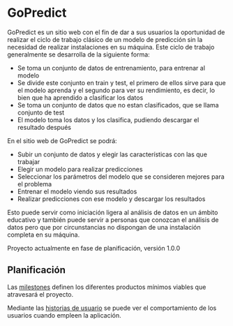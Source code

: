 # GoPredict

GoPredict es un sitio web con el fin de dar a sus usuarios la oportunidad de realizar el ciclo de trabajo clásico de un modelo de predicción sin la necesidad de realizar instalaciones en su máquina. Este ciclo de trabajo generalmente se desarrolla de la siguiente forma:

- Se toma un conjunto de datos de entrenamiento, para entrenar al modelo
- Se divide este conjunto en train y test, el primero de ellos sirve para que el modelo aprenda y el segundo para ver su rendimiento, es decir, lo bien que ha aprendido a clasificar los datos
- Se toma un conjunto de datos que no estan clasificados, que se llama conjunto de test
- El modelo toma los datos y los clasifica, pudiendo descargar el resultado después

En el sitio web de GoPredict se podrá:

- Subir un conjunto de datos y elegir las características con las que trabajar
- Elegir un modelo para realizar predicciones
- Seleccionar los parámetros del modelo que se consideren mejores para el problema
- Entrenar el modelo viendo sus resultados
- Realizar predicciones con ese modelo y descargar los resultados

Esto puede servir como iniciación ligera al análisis de datos en un ámbito educativo y también puede servir a personas que conozcan el análisis de datos pero que por circunstancias no dispongan de una instalación completa en su máquina.

Proyecto actualmente en fase de planificación, versión 1.0.0

## Planificación

Las [milestones](https://github.com/ajalba/gopredict/milestones) definen los diferentes productos mínimos viables que atravesará el proyecto.

Mediante las [historias de usuario](./docs/historias-usuario.md) se puede ver el comportamiento de los usuarios cuando empleen la aplicación.
